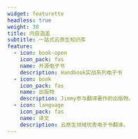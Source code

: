 ```yaml
---
widget: featurette
headless: true
weight: 30
title: 内容涵盖
subtitle: 一站式云原生知识库
feature:
  - icon: book-open
    icon_pack: fas
    name: 开源电子书
    description: Handbook实战系列电子书
  - icon: book
    icon_pack: fas
    name: 出版物
    description: Jimmy参与翻译著作的出版物。
  - icon: language
    icon_pack: fas
    name: 译文
    description: 云原生领域优秀电子书翻译。
---
```

